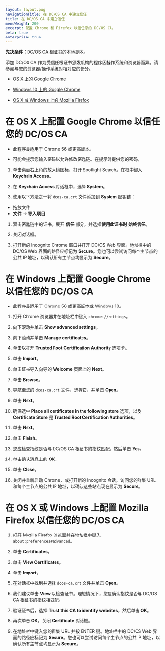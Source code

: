 ```yaml
---
layout: layout.pug
navigationTitle: 在 DC/OS CA 中建立信任
title: 在 DC/OS CA 中建立信任
menuWeight: 200
excerpt: 配置 Chrome 和 Firefox 以信任您的 DC/OS CA。
beta: true
enterprise: true
---
```

<!-- The source repository for this topic is https://github.com/dcos/dcos-docs-site -->


**先决条件：**[DC/OS CA 根证书](/cn/1.12/security/ent/tls-ssl/get-cert/)的本地副本。

添加 DC/OS CA 作为受信任根证书颁发机构的程序因操作系统和浏览器而异。请参阅与您的浏览器/操作系统对相对应的部分。

- [OS X 上的 Google Chrome](#osx-chrome)

- [Windows 10 上的 Google Chrome](#win-chrome)

- [OS X 或 Windows 上的 Mozilla Firefox](#osx-win-firefox)

# <a name="osx-chrome"></a>在 OS X 上配置 Google Chrome 以信任您的 DC/OS CA

- 此程序最适用于 Chrome 56 或更高版本。

- 可能会提示您输入密码以允许修改密匙链。在提示时提供您的密码。

1. 单击桌面右上角的放大镜图标，打开 Spotlight Search。在框中键入 **Keychain Access**。

1. 在 **Keychain Access** 对话框中，选择 **System**。

1. 使用以下方法之一将 `dcos-ca.crt` 文件添加到 **System** 密钥链：
 - 拖放文件
 - **文件** -> **导入项目** 

1. 双击密匙链中的证书，展开 **信任** 部分，并选择**使用此证书时** **始终信任**。

1. 关闭对话框。

1. 打开新的 Incognito Chrome 窗口并打开 DC/OS Web 界面。地址栏中的 DC/OS Web 界面的路径应标记为 **Secure**。您也可以尝试访问每个主节点的公共 IP 地址，以确认所有主节点均显示为 **Secure**。

# <a name="win-chrome"></a>在 Windows 上配置 Google Chrome 以信任您的 DC/OS CA

- 此程序最适用于 Chrome 56 或更高版本或 Windows 10。

1. 打开 Chrome 浏览器并在地址栏中键入 `chrome://settings`。

1. 向下滚动并单击 **Show advanced settings**。

1. 向下滚动并单击 **Manage certificates**。

1. 单击以打开 **Trusted Root Certification Authority** 选项卡。

1. 单击 **Import**。

1. 单击证书导入向导的 **Welcome** 页面上的 **Next**。

1. 单击 **Browse**。

1. 导航至您的 `dcos-ca.crt` 文件，选择它，并单击 **Open**。

1. 单击 **Next**。

1. 确保选中 **Place all certificates in the following store** 选项，以及**Certificate Store** 是 **Trusted Root Certification Authorities**。

1. 单击 **Next**。

1. 单击 **Finish**。

1. 您应检查指纹是否与 DC/OS CA 根证书的指纹匹配，然后单击 **Yes**。

1. 单击确认消息上的 **OK**。

1. 单击 **Close**。

1. 关闭并重新启动 Chrome，或打开新的 Incognito 会话。访问您的群集 URL 和每个主节点的公共 IP 地址，以确认这些站点现在显示为 **Secure**。


# <a name="osx-win-firefox"></a>在 OS X 或 Windows 上配置 Mozilla Firefox 以信任您的 DC/OS CA

1. 打开 Mozilla Firefox 浏览器并在地址栏中键入 `about:preferences#advanced`。

1. 单击 **Certificates**。

1. 单击 **View Certificates**。

1. 单击 **Import**。

1. 在对话框中找到并选择 `dcos-ca.crt` 文件并单击 **Open**。

1. 我们建议单击 **View** 以检查证书。理想情况下，您应确认指纹是否与 DC/OS CA 根证书的指纹相匹配。

1. 验证证书后，选择 **Trust this CA to identify websites**，然后单击 **OK**。

1. 再次单击 **OK**，关闭 **Certificate** 对话框。

1. 在地址栏中键入您的群集 URL 并按 ENTER 键。地址栏中的 DC/OS Web 界面的路径应标记为 **Secure**。您也可以尝试访问每个主节点的公共 IP 地址，以确认所有主节点均显示为 **Secure**。
